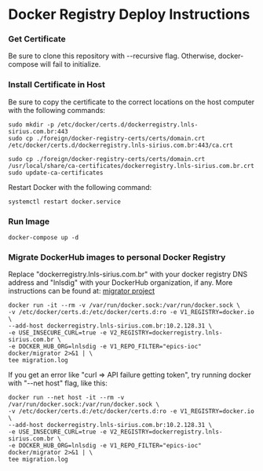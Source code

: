 Docker Registry Deploy Instructions
================================

### Get Certificate

Be sure to clone this repository with --recursive flag.
Otherwise, docker-compose will fail to initialize.

### Install Certificate in Host

Be sure to copy the certificate to the correct locations
on the host computer with the following commands:

    sudo mkdir -p /etc/docker/certs.d/dockerregistry.lnls-sirius.com.br:443
    sudo cp ./foreign/docker-registry-certs/certs/domain.crt /etc/docker/certs.d/dockerregistry.lnls-sirius.com.br:443/ca.crt

    sudo cp ./foreign/docker-registry-certs/certs/domain.crt /usr/local/share/ca-certificates/dockerregistry.lnls-sirius.com.br.crt
    sudo update-ca-certificates

Restart Docker with the following command:

    systemctl restart docker.service

### Run Image

    docker-compose up -d

### Migrate DockerHub images to personal Docker Registry

Replace "dockerregistry.lnls-sirius.com.br" with your docker registry
DNS address and "lnlsdig" with your DockerHub organization, if any.
More instructions can be found at: [migrator project](https://github.com/docker/migrator)

    docker run -it --rm -v /var/run/docker.sock:/var/run/docker.sock \
    -v /etc/docker/certs.d:/etc/docker/certs.d:ro -e V1_REGISTRY=docker.io \
    --add-host dockerregistry.lnls-sirius.com.br:10.2.128.31 \
    -e USE_INSECURE_CURL=true -e V2_REGISTRY=dockerregistry.lnls-sirius.com.br \
    -e DOCKER_HUB_ORG=lnlsdig -e V1_REPO_FILTER="epics-ioc" docker/migrator 2>&1 | \
    tee migration.log

If you get an error like "curl => API failure getting token", try running
docker with "--net host" flag, like this:

    docker run --net host -it --rm -v /var/run/docker.sock:/var/run/docker.sock \
    -v /etc/docker/certs.d:/etc/docker/certs.d:ro -e V1_REGISTRY=docker.io \
    --add-host dockerregistry.lnls-sirius.com.br:10.2.128.31 \
    -e USE_INSECURE_CURL=true -e V2_REGISTRY=dockerregistry.lnls-sirius.com.br \
    -e DOCKER_HUB_ORG=lnlsdig -e V1_REPO_FILTER="epics-ioc" docker/migrator 2>&1 | \
    tee migration.log
